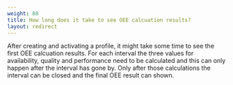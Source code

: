 ```yaml
---
weight: 80
title: How long does it take to see OEE calcuation results?
layout: redirect
---
```


After creating and activating a profile, it might take some time to see the first OEE calcuation results. For each interval the three values for availability, quality and performance need to be calculated and this can only happen after the interval has gone by. Only after those calculations the interval can be closed and the final OEE result can shown.